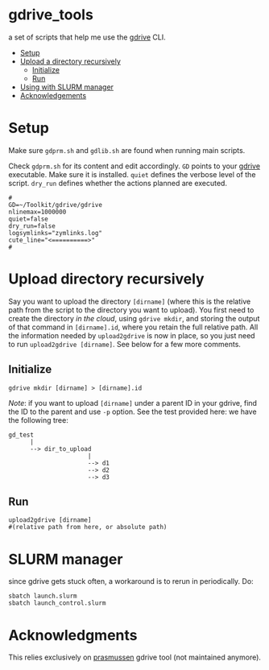# gdrive_tools
a set of scripts that help me use the [gdrive](https://github.com/prasmussen/gdrive) CLI.

* [Setup](#setup)
* [Upload a directory recursively](#upload)
  * [Initialize](#upload_init)
  * [Run](#upload_run)
* [Using with SLURM manager](#slurm)
* [Acknowledgements](#acknowledgements)

# Setup <a id='setup'></a>
Make sure `gdprm.sh` and `gdlib.sh` are found when running main scripts.

Check `gdprm.sh` for its content and edit accordingly. `GD` points to your [gdrive](https://github.com/prasmussen/gdrive) executable. Make sure it is installed. `quiet` defines the verbose level of the script. `dry_run` defines whether the actions planned are executed. 
```#!/bin/bash
# 
GD=~/Toolkit/gdrive/gdrive
nlinemax=1000000
quiet=false
dry_run=false
logsymlinks="zymlinks.log"
cute_line="<==========>"
#
```

# Upload directory recursively <a id='upload'></a>

Say you want to upload the directory `[dirname]` (where this is the relative path from the script to the directory you want to upload). You first need to create the directory *in the cloud*, using `gdrive mkdir`, and storing the output of that command in `[dirname].id`, where you retain the full relative path. All the information needed by `upload2gdrive` is now in place, so you just need to run `upload2gdrive [dirname]`. See below for a few more comments.

## Initialize <a id='upload_init'></a>
```
gdrive mkdir [dirname] > [dirname].id
```
*Note*: if you want to upload `[dirname]` under a parent ID in your gdrive, find the ID to the parent and use `-p` option. See the test provided here: we have the following tree:
```
gd_test
      |
      --> dir_to_upload
                      |
                      --> d1
                      --> d2
                      --> d3
``` 

## Run <a id='upload_run'></a>
```
upload2gdrive [dirname] 
#(relative path from here, or absolute path)
```

# SLURM manager <a id='slurm'></a>
since gdrive gets stuck often, a workaround is to rerun in periodically. Do:
```
sbatch launch.slurm
sbatch launch_control.slurm
```

# Acknowledgments <a id='acknowledgements'></a>

This relies exclusively on [prasmussen](https://github.com/prasmussen/gdrive) gdrive tool (not maintained anymore).
